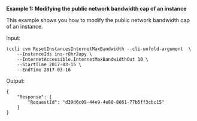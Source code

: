 **Example 1: Modifying the public network bandwidth cap of an instance**

This example shows you how to modify the public network bandwidth cap of an instance.

Input: 

```
tccli cvm ResetInstancesInternetMaxBandwidth --cli-unfold-argument  \
    --InstanceIds ins-r8hr2upy \
    --InternetAccessible.InternetMaxBandwidthOut 10 \
    --StartTime 2017-03-15 \
    --EndTime 2017-03-16
```

Output: 
```
{
    "Response": {
        "RequestId": "d39d6c09-44e9-4e80-8661-77b5ff3cbc15"
    }
}
```

